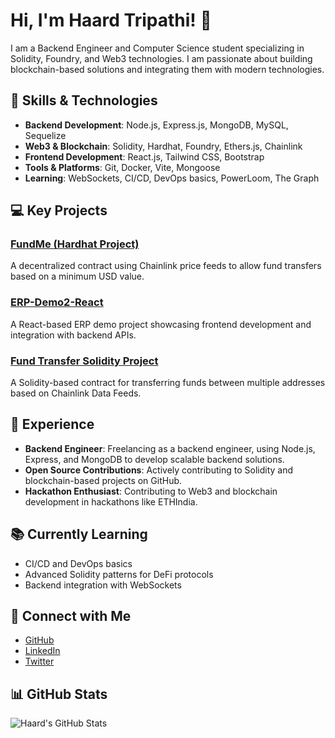 # Hi, I'm Haard Tripathi! 👋

I am a Backend Engineer and Computer Science student specializing in Solidity, Foundry, and Web3 technologies. I am passionate about building blockchain-based solutions and integrating them with modern technologies.

## 🚀 Skills & Technologies

- **Backend Development**: Node.js, Express.js, MongoDB, MySQL, Sequelize
- **Web3 & Blockchain**: Solidity, Hardhat, Foundry, Ethers.js, Chainlink
- **Frontend Development**: React.js, Tailwind CSS, Bootstrap
- **Tools & Platforms**: Git, Docker, Vite, Mongoose
- **Learning**: WebSockets, CI/CD, DevOps basics, PowerLoom, The Graph

## 💻 Key Projects

### [FundMe (Hardhat Project)](https://github.com/Haardtripathi/hardhat-fund-me-ts)
A decentralized contract using Chainlink price feeds to allow fund transfers based on a minimum USD value.

### [ERP-Demo2-React](https://github.com/Haardtripathi/ERP-Demo2-React)
A React-based ERP demo project showcasing frontend development and integration with backend APIs.

### [Fund Transfer Solidity Project](https://github.com/Haardtripathi/fund-transfer-solidity)
A Solidity-based contract for transferring funds between multiple addresses based on Chainlink Data Feeds.

## 💼 Experience

- **Backend Engineer**: Freelancing as a backend engineer, using Node.js, Express, and MongoDB to develop scalable backend solutions.
- **Open Source Contributions**: Actively contributing to Solidity and blockchain-based projects on GitHub.
- **Hackathon Enthusiast**: Contributing to Web3 and blockchain development in hackathons like ETHIndia.

## 📚 Currently Learning

- CI/CD and DevOps basics
- Advanced Solidity patterns for DeFi protocols
- Backend integration with WebSockets

## 🔗 Connect with Me

- [GitHub](https://github.com/Haardtripathi)
- [LinkedIn](https://www.linkedin.com/in/haardtripathi)
- [Twitter](https://twitter.com/HaardTripathi)

## 📊 GitHub Stats

![Haard's GitHub Stats](https://github-readme-stats.vercel.app/api?username=Haardtripathi&show_icons=true&theme=radical)
